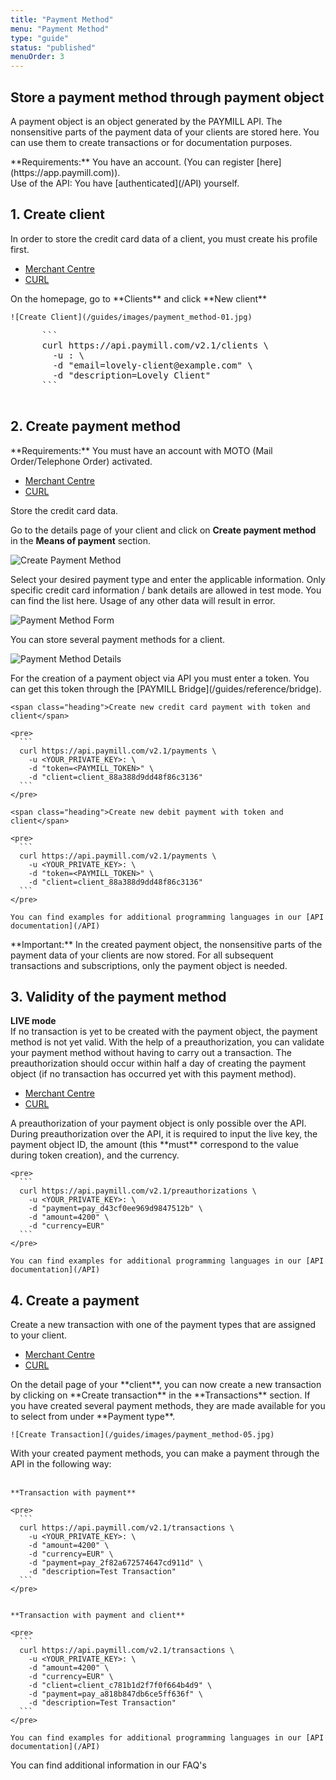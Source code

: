 ```yaml
---
title: "Payment Method"
menu: "Payment Method"
type: "guide"
status: "published"
menuOrder: 3
---
```


## Store a payment method through payment object

A payment object is an object generated by the PAYMILL API. The nonsensitive parts of the payment data of your clients are stored here. You can use them to create transactions or for documentation purposes.

<p class="important">
<span class="heading">**Requirements:**</span>
You have an account. (You can register [here](https://app.paymill.com)).
<br>
Use of the API: You have [authenticated](/API) yourself.
</p>


## 1. Create client

In order to store the credit card data of a client, you must create his profile first.

<ul class="nav nav-tabs" role="tablist">
  <li class="active"><a href="#create-client-mc" role="tab" data-toggle="tab">Merchant Centre</a></li>
  <li><a href="#create-client-curl" role="tab" data-toggle="tab">CURL</a></li>
</ul>


<div class="tab-content">
  <div class="tab-pane active" id="create-client-mc">
    On the homepage, go to **Clients** and click **New client**

    ![Create Client](/guides/images/payment_method-01.jpg)
  </div>

  <div class="tab-pane" id="create-client-curl">
    <pre>
      ```
      curl https://api.paymill.com/v2.1/clients \
        -u <YOUR_PRIVATE_KEY>: \
        -d "email=lovely-client@example.com" \
        -d "description=Lovely Client"
      ```
    </pre>
  </div>
</div>


## 2. Create payment method
<p class="important">
<span class="heading">**Requirements:**</span>
You must have an account with MOTO (Mail Order/Telephone Order) activated.
</p>
<ul class="nav nav-tabs" role="tablist">
  <li class="active"><a href="#create-payment-method-mc" role="tab" data-toggle="tab">Merchant Centre</a></li>
  <li><a href="#create-payment-method-curl" role="tab" data-toggle="tab">CURL</a></li>
</ul>

<div class="tab-content">
  <div class="tab-pane active" id="create-payment-method-mc">
  Store the credit card data.

  Go to the details page of your client and click on **Create payment method** in the **Means of payment** section.


  ![Create Payment Method](/guides/images/payment_method-02.jpg)

  Select your desired payment type and enter the applicable information. Only specific credit card information / bank details are allowed in test mode. You can find the list here. Usage of any other data will result in error.

  ![Payment Method Form](/guides/images/payment_method-03.jpg)

  You can store several payment methods for a client.

  ![Payment Method Details](/guides/images/payment_method-04.jpg)  
  </div>

  <div class="tab-pane" id="create-payment-method-curl">
    For the creation of a payment object via API you must enter a token. You can get this token through the [PAYMILL Bridge](/guides/reference/bridge). 
</div>



    <span class="heading">Create new credit card payment with token and client</span>

    <pre>
      ```
      curl https://api.paymill.com/v2.1/payments \
        -u <YOUR_PRIVATE_KEY>: \
        -d "token=<PAYMILL_TOKEN>" \
        -d "client=client_88a388d9dd48f86c3136"
      ```
    </pre>

    <span class="heading">Create new debit payment with token and client</span>

    <pre>
      ```
      curl https://api.paymill.com/v2.1/payments \
        -u <YOUR_PRIVATE_KEY>: \
        -d "token=<PAYMILL_TOKEN>" \
        -d "client=client_88a388d9dd48f86c3136"
      ```
    </pre>  

    You can find examples for additional programming languages in our [API documentation](/API)

  </div>
</div>


<p class="important">
**Important:**
In the created payment object, the nonsensitive parts of the payment data of your clients are now stored. For all subsequent transactions and subscriptions, only the payment object is needed.
</p>


## 3. Validity of the payment method


**LIVE mode**
<br>
If no transaction is yet to be created with the payment object, the payment method is not yet valid. With the help of a preauthorization, you can validate your payment method without having to carry out a transaction. The preauthorization should occur within half a day of creating the payment object (if no transaction has occurred yet with this payment method).

<ul class="nav nav-tabs" role="tablist">
  <li class="active"><a href="#pm-validity-mc" role="tab" data-toggle="tab">Merchant Centre</a></li>
  <li><a href="#pm-validity-curl" role="tab" data-toggle="tab">CURL</a></li>
</ul>


<div class="tab-content">
  <div class="tab-pane active" id="pm-validity-mc">
    A preauthorization of your payment object is only possible over the API.
  </div>

  <div class="tab-pane" id="pm-validity-curl">
    During preauthorization over the API, it is required to input the live key, the payment object ID, the amount (this **must** correspond to the value during token creation), and the currency.


    <pre>
      ```
      curl https://api.paymill.com/v2.1/preauthorizations \
        -u <YOUR_PRIVATE_KEY>: \
        -d "payment=pay_d43cf0ee969d9847512b" \
        -d "amount=4200" \
        -d "currency=EUR"
      ```
    </pre>

    You can find examples for additional programming languages in our [API documentation](/API)
  </div>
</div>



## 4. Create a payment

Create a new transaction with one of the payment types that are assigned to your client.

<ul class="nav nav-tabs" role="tablist">
  <li class="active"><a href="#create-payment-mc" role="tab" data-toggle="tab">Merchant Centre</a></li>
  <li><a href="#create-payment-curl" role="tab" data-toggle="tab">CURL</a></li>
</ul>


<div class="tab-content">
  <div class="tab-pane active" id="create-payment-mc">
    On the detail page of your **client**, you can now create a new transaction by clicking on **Create transaction** in the **Transactions** section. If you have created several payment methods, they are made available for you to select from under **Payment type**.

    ![Create Transaction](/guides/images/payment_method-05.jpg)
  </div>

  <div class="tab-pane" id="create-payment-curl">
    With your created payment methods, you can make a payment through the API in the following way:
    <br><br>

    **Transaction with payment**

    <pre>
      ```
      curl https://api.paymill.com/v2.1/transactions \
        -u <YOUR_PRIVATE_KEY>: \
        -d "amount=4200" \
        -d "currency=EUR" \
        -d "payment=pay_2f82a672574647cd911d" \
        -d "description=Test Transaction"
      ```
    </pre>


    **Transaction with payment and client**

    <pre>
      ```
      curl https://api.paymill.com/v2.1/transactions \
        -u <YOUR_PRIVATE_KEY>: \
        -d "amount=4200" \
        -d "currency=EUR" \
        -d "client=client_c781b1d2f7f0f664b4d9" \
        -d "payment=pay_a818b847db6ce5ff636f" \
        -d "description=Test Transaction"
      ```
    </pre>

    You can find examples for additional programming languages in our [API documentation](/API)
  </div>
</div>


<p class="info">
You can find additional information in our FAQ's
</p>

